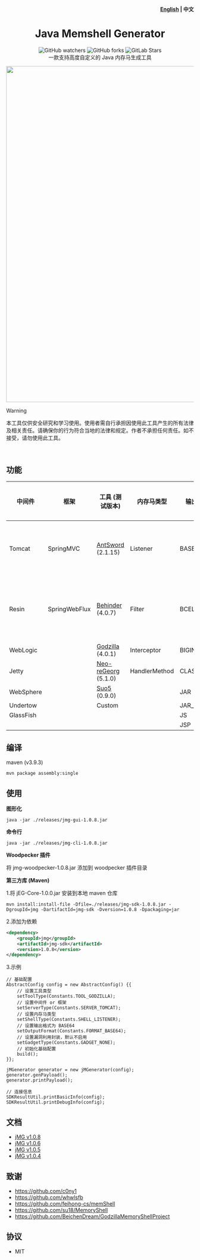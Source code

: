<h4 align="right"><strong><a href="jmg-docs/README_EN.md">English</a></strong> | 中文 </h4>
<p align="center">
  <h1 align="center">Java Memshell Generator</h1>
  <div align="center">
    <img alt="GitHub watchers" src="https://img.shields.io/github/watchers/pen4uin/java-memshell-generator?style=flat-square">
    <img alt="GitHub forks" src="https://img.shields.io/github/forks/pen4uin/java-memshell-generator?style=flat-square">
    <img alt="GitLab Stars" src="https://img.shields.io/github/stars/pen4uin/java-memshell-generator.svg?style=flat-square">
  </div>
  <div align="center">一款支持高度自定义的 Java 内存马生成工具</div>
</p>

<img src="./jmg-docs/img/gui.png" width="900px" />

<br>

> [!WARNING]
> 本工具仅供安全研究和学习使用。使用者需自行承担因使用此工具产生的所有法律及相关责任。请确保你的行为符合当地的法律和规定。作者不承担任何责任。如不接受，请勿使用此工具。

<br>

## 功能

| 中间件       | 框架            | 工具 (测试版本)                                                        | 内存马类型         | 输出格式       | 辅助模块    |
|-----------|---------------|------------------------------------------------------------------|---------------|------------|---------|
| Tomcat    | SpringMVC     | [AntSword](https://github.com/AntSwordProject/antSword) (2.1.15) | Listener      | BASE64     | 专项漏洞封装  |
| Resin     | SpringWebFlux | [Behinder](https://github.com/rebeyond/Behinder) (4.0.7)         | Filter        | BCEL       | 表达式语句封装 |
| WebLogic  |               | [Godzilla](https://github.com/BeichenDream/Godzilla) (4.0.1)     | Interceptor   | BIGINTEGER |         |
| Jetty     |               | [Neo-reGeorg](https://github.com/L-codes/Neo-reGeorg) (5.1.0)    | HandlerMethod | CLASS      |         |
| WebSphere |               | [Suo5](https://github.com/zema1/suo5) (0.9.0)                    |               | JAR        |         |
| Undertow  |               | Custom                                                           |               | JAR_AGENT  |         |
| GlassFish |               |                                                                  |               | JS         |         |
|           |               |                                                                  |               | JSP        |         |

## 编译

maven (v3.9.3)

```shell
mvn package assembly:single
```

## 使用

**图形化**

```shell
java -jar ./releases/jmg-gui-1.0.8.jar
```

**命令行**

```shell
java -jar ./releases/jmg-cli-1.0.8.jar
```

**Woodpecker 插件**

将 jmg-woodpecker-1.0.8.jar 添加到 woodpecker 插件目录


**第三方库 (Maven)**

1.将 jEG-Core-1.0.0.jar 安装到本地 maven 仓库

```shell
mvn install:install-file -Dfile=./releases/jmg-sdk-1.0.8.jar -DgroupId=jmg -DartifactId=jmg-sdk -Dversion=1.0.8 -Dpackaging=jar
```

2.添加为依赖

```xml
<dependency>
    <groupId>jmg</groupId>
    <artifactId>jmg-sdk</artifactId>
    <version>1.0.8</version>
</dependency>
```

3.示例

```
// 基础配置
AbstractConfig config = new AbstractConfig() {{
    // 设置工具类型
    setToolType(Constants.TOOL_GODZILLA);
    // 设置中间件 or 框架
    setServerType(Constants.SERVER_TOMCAT);
    // 设置内存马类型
    setShellType(Constants.SHELL_LISTENER);
    // 设置输出格式为 BASE64
    setOutputFormat(Constants.FORMAT_BASE64);
    // 设置漏洞利用封装，默认不启用
    setGadgetType(Constants.GADGET_NONE);
    // 初始化基础配置
    build();
}};

jMGenerator generator = new jMGenerator(config);
generator.genPayload();
generator.printPayload();

// 连接信息
SDKResultUtil.printBasicInfo(config);
SDKResultUtil.printDebugInfo(config);
```

## 文档

- [jMG v1.0.8](./jmg-docs/1.0.8/)
- [jMG v1.0.6](./jmg-docs/1.0.6/)
- [jMG v1.0.5](./jmg-docs/1.0.5/)
- [jMG v1.0.4](./jmg-docs/1.0.4/)

## 致谢

- https://github.com/c0ny1
- https://github.com/whwlsfb
- https://github.com/feihong-cs/memShell
- https://github.com/su18/MemoryShell
- https://github.com/BeichenDream/GodzillaMemoryShellProject

## 协议

- MIT